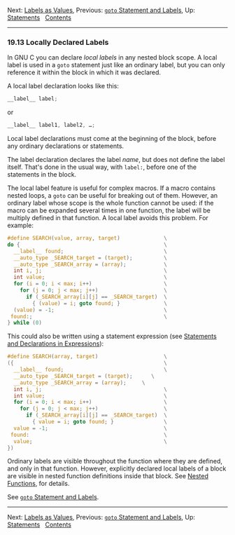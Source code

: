 Next: [Labels as Values](Labels-as-Values.md), Previous: [`goto`
Statement and Labels](goto-Statement.md), Up:
[Statements](Statements.md)  
[Contents](index.md#SEC_Contents "Table of contents")  

------------------------------------------------------------------------


### 19.13 Locally Declared Labels 


In GNU C you can declare *local labels* in any nested block scope. A
local label is used in a `goto` statement just like an ordinary label,
but you can only reference it within the block in which it was declared.

A local label declaration looks like this:

``` C
__label__ label;
```

or

``` C
__label__ label1, label2, …;
```

Local label declarations must come at the beginning of the block, before
any ordinary declarations or statements.

The label declaration declares the label *name*, but does not define the
label itself. That's done in the usual way, with `label:`, before one of
the statements in the block.

The local label feature is useful for complex macros. If a macro
contains nested loops, a `goto` can be useful for breaking out of them.
However, an ordinary label whose scope is the whole function cannot be
used: if the macro can be expanded several times in one function, the
label will be multiply defined in that function. A local label avoids
this problem. For example:

``` C
#define SEARCH(value, array, target)              \
do {                                              \
  __label__ found;                                \
  __auto_type _SEARCH_target = (target);          \
  __auto_type _SEARCH_array = (array);            \
  int i, j;                                       \
  int value;                                      \
  for (i = 0; i < max; i++)                       \
    for (j = 0; j < max; j++)                     \
      if (_SEARCH_array[i][j] == _SEARCH_target)  \
        { (value) = i; goto found; }              \
  (value) = -1;                                   \
 found:;                                          \
} while (0)
```

This could also be written using a statement expression (see [Statements
and Declarations in Expressions](Statement-Exprs.md)):

``` C
#define SEARCH(array, target)                     \
({                                                \
  __label__ found;                                \
  __auto_type _SEARCH_target = (target);      \
  __auto_type _SEARCH_array = (array);     \
  int i, j;                                       \
  int value;                                      \
  for (i = 0; i < max; i++)                       \
    for (j = 0; j < max; j++)                     \
      if (_SEARCH_array[i][j] == _SEARCH_target)  \
        { value = i; goto found; }                \
  value = -1;                                     \
 found:                                           \
  value;                                          \
})
```

Ordinary labels are visible throughout the function where they are
defined, and only in that function. However, explicitly declared local
labels of a block are visible in nested function definitions inside that
block. See [Nested Functions](Nested-Functions.md), for details.

See [`goto` Statement and Labels](goto-Statement.md).

------------------------------------------------------------------------

Next: [Labels as Values](Labels-as-Values.md), Previous: [`goto`
Statement and Labels](goto-Statement.md), Up:
[Statements](Statements.md)  
[Contents](index.md#SEC_Contents "Table of contents")  
